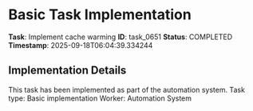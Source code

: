 # Basic Task Implementation

**Task**: Implement cache warming
**ID**: task_0651
**Status**: COMPLETED
**Timestamp**: 2025-09-18T06:04:39.334244

## Implementation Details

This task has been implemented as part of the automation system.
Task type: Basic implementation
Worker: Automation System
